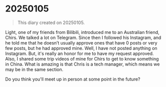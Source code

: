 # 20250105

> This diary created on 20250105.

Light, one of my friends from Bilibili, introduced me to an Australian friend, Chirs. We talked a lot on Telegram. Since then I followed his Instagram, and he told me that he doesn’t usually approve ones that have 0 posts or very few posts, but he had approved mine. Well, I have not posted anything on Instagram. But, it's really an honor for me to have my request approved. Also, I shared some trip videos of mine for Chirs to get to know something in China. What is amazing is that Chris is a tech manager, which means we may be in the same section.

Do you think you'll meet up in person at some point in the future?
